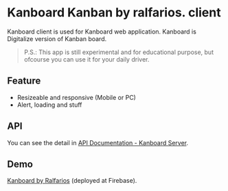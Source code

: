 # Kanboard Kanban by ralfarios. client
Kanboard client is used for Kanboard web application. Kanboard is Digitalize version of Kanban board.

> P.S.: This app is still experimental and for educational purpose, but ofcourse you can use it for your daily driver.

## Feature
 - Resizeable and responsive (Mobile or PC)
 - Alert, loading and stuff

## API
You can see the detail in [API Documentation - Kanboard Server](https://github.com/Ralfarios/kanban-server/blob/main/API_DOC.md). 

## Demo
[Kanboard by Ralfarios](https://kanboard-ralfarios.web.app/) (deployed at Firebase). 
